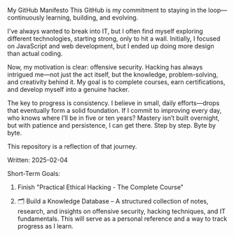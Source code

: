 
My GitHub Manifesto
This GitHub is my commitment to staying in the loop—continuously learning, building, and evolving.

I've always wanted to break into IT, but I often find myself exploring different technologies, starting strong, only to hit a wall. Initially, I focused on JavaScript and web development, but I ended up doing more design than actual coding.

Now, my motivation is clear: offensive security. Hacking has always intrigued me—not just the act itself, but the knowledge, problem-solving, and creativity behind it. My goal is to complete courses, earn certifications, and develop myself into a genuine hacker.

The key to progress is consistency. I believe in small, daily efforts—drops that eventually form a solid foundation. If I commit to improving every day, who knows where I’ll be in five or ten years? Mastery isn’t built overnight, but with patience and persistence, I can get there. Step by step. Byte by byte.

This repository is a reflection of that journey.

Written: 2025-02-04


Short-Term Goals:
1. Finish "Practical Ethical Hacking - The Complete Course"

2. 🗂 Build a Knowledge Database – A structured collection of notes, research, and insights on offensive security, hacking techniques, and IT fundamentals.
This will serve as a personal reference and a way to track progress as I learn.



